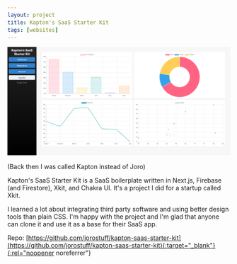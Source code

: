 ```yaml
---
layout: project
title: Kapton's SaaS Starter Kit
tags: [websites]
---
```


![image tooltip here](/assets/images/kapton_saas_starterkit.png)

<p>(Back then I was called Kapton instead of Joro)</p>

<p>Kapton's SaaS Starter Kit is a SaaS boilerplate written in Next.js, Firebase (and Firestore), Xkit, and Chakra UI. It's a project I did for a startup called Xkit.</p>

<p>I learned a lot about integrating third party software and using better design tools than plain CSS. I'm happy with the project and I'm glad that anyone can clone it and use it as a base for their SaaS app.</p>

Repo: [https://github.com/jorostuff/kapton-saas-starter-kit](https://github.com/jorostuff/kapton-saas-starter-kit){:target="_blank"}{:rel="noopener noreferrer"}